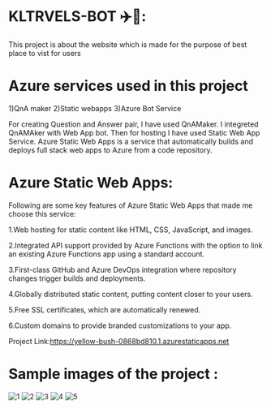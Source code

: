 # KLTRVELS-BOT ✈️🧳:

This project is about the website which is made for the purpose of best place to vist for users


# Azure services used in this project

1)QnA maker 2)Static webapps 3)Azure Bot Service

For creating Question and Answer pair, I have used QnAMaker. I integreted QnAMAker with Web App bot. Then for hosting I have used Static Web App Service. Azure Static Web Apps is a service that automatically builds and deploys full stack web apps to Azure from a code repository.

# Azure Static Web Apps: 

Following are some key features of Azure Static Web Apps that made me choose this service:

1.Web hosting for static content like HTML, CSS, JavaScript, and images.

2.Integrated API support provided by Azure Functions with the option to link an existing Azure Functions app using a standard account.

3.First-class GitHub and Azure DevOps integration where repository changes trigger builds and deployments.

4.Globally distributed static content, putting content closer to your users.

5.Free SSL certificates, which are automatically renewed.

6.Custom domains to provide branded customizations to your app.

Project Link:https://yellow-bush-0868bd810.1.azurestaticapps.net

# Sample images of the project :

![1](https://user-images.githubusercontent.com/98799260/169684343-cb50b244-f446-4f08-9111-698b82ff1f4a.png)
![2](https://user-images.githubusercontent.com/98799260/169684344-fad28426-0f7f-44f2-8020-5a1e10f0de47.png)
![3](https://user-images.githubusercontent.com/98799260/169684345-652f4335-2fb7-441b-a0e9-a73f27966785.png)
![4](https://user-images.githubusercontent.com/98799260/169684347-d341c7e3-6b0b-424e-b155-680bd2970d9b.png)
![5](https://user-images.githubusercontent.com/98799260/169684350-58ff5e8c-80bb-4ca8-849a-e7bd8b2eb333.png)
